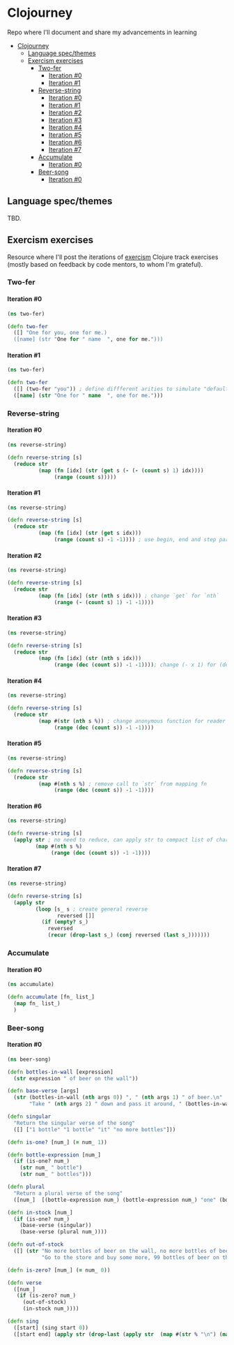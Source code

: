 # Clojourney

Repo where I'll document and share my advancements in learning

- [Clojourney](#clojourney)
  - [Language spec/themes](#language-specthemes)
  - [Exercism exercises](#exercism-exercises)
    - [Two-fer](#two-fer)
      - [Iteration #0](#iteration-0)
      - [Iteration #1](#iteration-1)
    - [Reverse-string](#reverse-string)
      - [Iteration #0](#iteration-0-1)
      - [Iteration #1](#iteration-1-1)
      - [Iteration #2](#iteration-2)
      - [Iteration #3](#iteration-3)
      - [Iteration #4](#iteration-4)
      - [Iteration #5](#iteration-5)
      - [Iteration #6](#iteration-6)
      - [Iteration #7](#iteration-7)
    - [Accumulate](#accumulate)
      - [Iteration #0](#iteration-0-2)
    - [Beer-song](#beer-song)
      - [Iteration #0](#iteration-0-3)

## Language spec/themes

TBD.

## Exercism exercises

Resource where I'll post the iterations of [exercism](https://exercism.io/my/tracks/clojure) Clojure track exercises (mostly based on feedback by code mentors, to whom I'm grateful).

### Two-fer

#### Iteration #0

```clojure
(ns two-fer)

(defn two-fer
  ([] "One for you, one for me.)
  ([name] (str "One for " name  ", one for me.")))
```

#### Iteration #1

```clojure
(ns two-fer)

(defn two-fer
  ([] (two-fer "you")) ; define diffferent arities to simulate "default arguments"
  ([name] (str "One for " name  ", one for me.")))
```

### Reverse-string

#### Iteration #0

```clojure
(ns reverse-string)

(defn reverse-string [s]
  (reduce str
          (map (fn [idx] (str (get s (- (- (count s) 1) idx))))
               (range (count s)))))
```

#### Iteration #1

```clojure
(ns reverse-string)

(defn reverse-string [s]
  (reduce str
          (map (fn [idx] (str (get s idx)))
               (range (count s) -1 -1)))) ; use begin, end and step params
```

#### Iteration #2

```clojure
(ns reverse-string)

(defn reverse-string [s]
  (reduce str
          (map (fn [idx] (str (nth s idx))) ; change `get` for `nth`
               (range (- (count s) 1) -1 -1))))
```

#### Iteration #3

```clojure
(ns reverse-string)

(defn reverse-string [s]
  (reduce str
          (map (fn [idx] (str (nth s idx)))
               (range (dec (count s)) -1 -1)))); change (- x 1) for (dec x)
```

#### Iteration #4

```clojure
(ns reverse-string)

(defn reverse-string [s]
  (reduce str
          (map #(str (nth s %)) ; change anonymous function for reader syntax
               (range (dec (count s)) -1 -1))))
```

#### Iteration #5

```clojure
(ns reverse-string)

(defn reverse-string [s]
  (reduce str
          (map #(nth s %) ; remove call to `str` from mapping fn
               (range (dec (count s)) -1 -1))))
```

#### Iteration #6

```clojure
(ns reverse-string)

(defn reverse-string [s]
  (apply str ; no need to reduce, can apply str to compact list of chars
         (map #(nth s %)
              (range (dec (count s)) -1 -1))))
```

#### Iteration #7

```clojure
(ns reverse-string)

(defn reverse-string [s]
  (apply str
         (loop [s_ s ; create general reverse
                reversed []]
           (if (empty? s_)
             reversed
             (recur (drop-last s_) (conj reversed (last s_)))))))
```

### Accumulate

#### Iteration #0

```clojure
(ns accumulate)

(defn accumulate [fn_ list_]
  (map fn_ list_)
  )
```

### Beer-song

#### Iteration #0

```clojure
(ns beer-song)

(defn bottles-in-wall [expression]
  (str expression " of beer on the wall"))

(defn base-verse [args]
  (str (bottles-in-wall (nth args 0)) ", " (nth args 1) " of beer.\n"
       "Take " (nth args 2) " down and pass it around, " (bottles-in-wall (nth args 3)) ".\n"))

(defn singular
  "Return the singular verse of the song"
  ([] ["1 bottle" "1 bottle" "it" "no more bottles"]))

(defn is-one? [num_] (= num_ 1))

(defn bottle-expression [num_]
  (if (is-one? num_)
    (str num_ " bottle")
    (str num_ " bottles")))

(defn plural
  "Return a plural verse of the song"
  ([num_]  [(bottle-expression num_) (bottle-expression num_) "one" (bottle-expression (dec num_))]))

(defn in-stock [num_]
  (if (is-one? num_)
    (base-verse (singular))
    (base-verse (plural num_))))

(defn out-of-stock
  ([] (str "No more bottles of beer on the wall, no more bottles of beer.\n"
           "Go to the store and buy some more, 99 bottles of beer on the wall.\n")))

(defn is-zero? [num_] (= num_ 0))

(defn verse
  ([num_]
   (if (is-zero? num_)
     (out-of-stock)
     (in-stock num_))))

(defn sing
  ([start] (sing start 0))
  ([start end] (apply str (drop-last (apply str  (map #(str % "\n") (map verse (range start (dec end) -1)))))))) ; drop last \n due to test case
```
